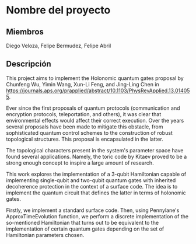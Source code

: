 # Nombre del proyecto

## Miembros 

Diego Veloza, Felipe Bermudez, Felipe Abril

## Descripción

This project aims to implement the Holonomic quantum gates proposal by Chunfeng Wu, Yimin Wang, Xun-Li Feng, and Jing-Ling Chen in https://journals.aps.org/prapplied/abstract/10.1103/PhysRevApplied.13.014055. 

Ever since the first proposals of quantum protocols (communication and encryption protocols, teleportation, and others), it was clear that environmental effects would affect their correct execution. Over the years several proposals have been made to mitigate this obstacle, from sophisticated quantum control schemes to the construction of robust topological structures. This proposal is encapsulated in the latter. 

The topological characters present in the system's parameter space have found several applications. Namely, the toric code by Kitaev proved to be a strong enough concept to inspire a large amount of research.

This work explores the implementation of a 3-qubit Hamiltonian capable of implementing single-qubit and two-qubit quantum gates with inherited decoherence protection in the context of a surface code. The idea is to implement the quantum circuit that defines the latter in terms of holonomic gates.

Firstly, we implement a standard surface code. Then, using Pennylane's ApproxTimeEvolution function, we perform a discrete implementation of the so-mentioned Hamiltonian that turns out to be equivalent to the implementation of certain quantum gates depending on the set of Hamiltonian parameters chosen.